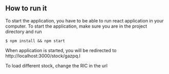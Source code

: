 ## How to run it

To start the application, you have to be able to run react application in your computer.
To start the application, make sure you are in the project directory and run

```
$ npm install && npm start
```

When application is started, you will be redirected to http://localhost:3000/stock/gazpq.l

To load different stock, change the RIC in the url
